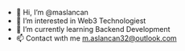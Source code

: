 - 👋 Hi, I’m @maslancan
- 👀 I’m interested in Web3 Technologiest
- 🌱 I’m currently learning Backend Development
- 📫 Contact wıth me m.aslancan32@outlook.com

<!---
maslancan/maslancan is a ✨ special ✨ repository because its `README.md` (this file) appears on your GitHub profile.
You can click the Preview link to take a look at your changes.
--->
